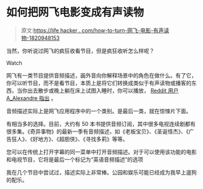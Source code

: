 # 如何把网飞电影变成有声读物

> 原文:[https://life hacker . com/how-to-turn-网飞-电影-有声读物-1820948153](https://lifehacker.com/how-to-turn-netflix-movies-into-audiobooks-1820948153)

当然，你听说过网飞的疯狂收看节目，但是疯狂收听怎么样呢？

Watch

网飞有一类节目提供音频描述，画外音向你解释场景中的角色在做什么。有了它，你可以听节目，而不是看节目，本质上是将它们转换成类似于有声读物或播客的东西，当你出去散步或晚上躺在床上试图入睡时，你可以播放， [Reddit 用户 A_Alexandre 指出](https://www.reddit.com/r/lifehacks/comments/7fiu0y/turn_netflix_movies_into_audiobooks/) 。

音频描述实际上是网飞应用程序中的一个类别。是最后一类，就在惊悚片下面。

有相当多的选择。目前，大约有 50 本书提供音频订阅，其中很多电视连续剧都有很多集。《奇异事物》的最新一季有音频描述，如《老板宝贝》、《圣诞怪杰》、《广告狂人》、《好地方》、《超胆侠》、《寻找多莉》等等。

您可以在传统上打开字幕的同一菜单中打开音频描述。对于可以使用该功能的电影和电视节目，它将是最后一个标记为“英语音频描述”的选项

我在几个节目中尝试过，描述实际上非常棒。公园和娱乐可能已经成为我早上遛狗的配乐。